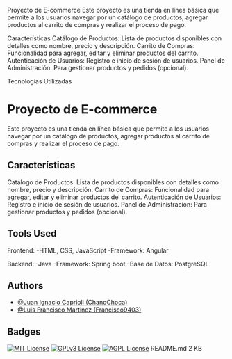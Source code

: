 Proyecto de E-commerce
Este proyecto es una tienda en línea básica que permite a los usuarios navegar por un catálogo de productos, agregar productos al carrito de compras y realizar el proceso de pago.

Características
Catálogo de Productos: Lista de productos disponibles con detalles como nombre, precio y descripción.
Carrito de Compras: Funcionalidad para agregar, editar y eliminar productos del carrito.
Autenticación de Usuarios: Registro e inicio de sesión de usuarios.
Panel de Administración: Para gestionar productos y pedidos (opcional).

Tecnologías Utilizadas



# Proyecto de E-commerce

Este proyecto es una tienda en línea básica que permite a los usuarios navegar por un catálogo de productos, agregar productos al carrito de compras y realizar el proceso de pago.

## Características
Catálogo de Productos: Lista de productos disponibles con detalles como nombre, precio y descripción.
Carrito de Compras: Funcionalidad para agregar, editar y eliminar productos del carrito.
Autenticación de Usuarios: Registro e inicio de sesión de usuarios.
Panel de Administración: Para gestionar productos y pedidos (opcional).

## Tools Used

Frontend:
-HTML, CSS, JavaScript
-Framework: Angular 

Backend:
-Java 
-Framework: Spring boot 
-Base de Datos: PostgreSQL


## Authors

- [@Juan Ignacio Caprioli (ChanoChoca)](https://github.com/ChanoChoca)
- [@Luis Francisco Martinez (Francisco9403)](https://github.com/JmatiF)


## Badges

[//]: # (Add badges from somewhere like: [shields.io]&#40;https://shields.io/&#41;)

[![MIT License](https://img.shields.io/badge/License-MIT-green.svg)](https://choosealicense.com/licenses/mit/)
[![GPLv3 License](https://img.shields.io/badge/License-GPL%20v3-yellow.svg)](https://opensource.org/licenses/)
[![AGPL License](https://img.shields.io/badge/license-AGPL-blue.svg)](http://www.gnu.org/licenses/agpl-3.0)
README.md
2 KB
